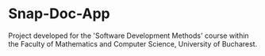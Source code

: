 # Snap-Doc-App
Project developed for the 'Software Development Methods' course within the Faculty of Mathematics and Computer Science, University of Bucharest.
